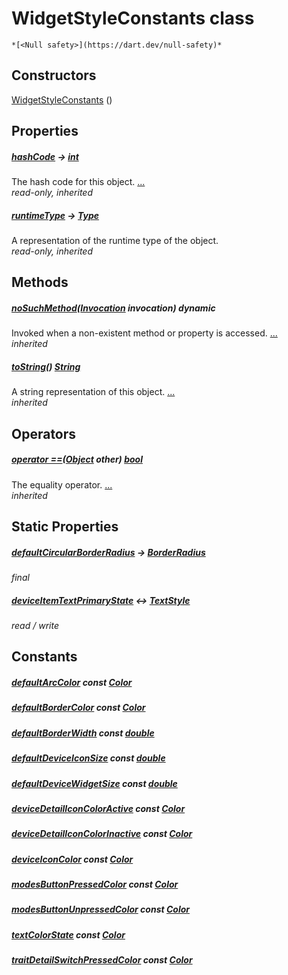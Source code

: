 


# WidgetStyleConstants class






    *[<Null safety>](https://dart.dev/null-safety)*






## Constructors

[WidgetStyleConstants](../ui_widget_style_constants/WidgetStyleConstants/WidgetStyleConstants.md) ()

    


## Properties

##### [hashCode](https://api.flutter.dev/flutter/dart-core/Object/hashCode.html) &#8594; [int](https://api.flutter.dev/flutter/dart-core/int-class.html)



The hash code for this object. [...](https://api.flutter.dev/flutter/dart-core/Object/hashCode.html)  
_read-only, inherited_



##### [runtimeType](https://api.flutter.dev/flutter/dart-core/Object/runtimeType.html) &#8594; [Type](https://api.flutter.dev/flutter/dart-core/Type-class.html)



A representation of the runtime type of the object.   
_read-only, inherited_




## Methods

##### [noSuchMethod](https://api.flutter.dev/flutter/dart-core/Object/noSuchMethod.html)([Invocation](https://api.flutter.dev/flutter/dart-core/Invocation-class.html) invocation) dynamic



Invoked when a non-existent method or property is accessed. [...](https://api.flutter.dev/flutter/dart-core/Object/noSuchMethod.html)  
_inherited_



##### [toString](https://api.flutter.dev/flutter/dart-core/Object/toString.html)() [String](https://api.flutter.dev/flutter/dart-core/String-class.html)



A string representation of this object. [...](https://api.flutter.dev/flutter/dart-core/Object/toString.html)  
_inherited_




## Operators

##### [operator ==](https://api.flutter.dev/flutter/dart-core/Object/operator_equals.html)([Object](https://api.flutter.dev/flutter/dart-core/Object-class.html) other) [bool](https://api.flutter.dev/flutter/dart-core/bool-class.html)



The equality operator. [...](https://api.flutter.dev/flutter/dart-core/Object/operator_equals.html)  
_inherited_




## Static Properties

##### [defaultCircularBorderRadius](../ui_widget_style_constants/WidgetStyleConstants/defaultCircularBorderRadius.md) &#8594; [BorderRadius](https://api.flutter.dev/flutter/painting/BorderRadius-class.html)



   
_final_



##### [deviceItemTextPrimaryState](../ui_widget_style_constants/WidgetStyleConstants/deviceItemTextPrimaryState.md) &#8596; [TextStyle](https://api.flutter.dev/flutter/painting/TextStyle-class.html)



   
_read / write_





## Constants

##### [defaultArcColor](../ui_widget_style_constants/WidgetStyleConstants/defaultArcColor-constant.md) const [Color](https://api.flutter.dev/flutter/dart-ui/Color-class.html)



   




##### [defaultBorderColor](../ui_widget_style_constants/WidgetStyleConstants/defaultBorderColor-constant.md) const [Color](https://api.flutter.dev/flutter/dart-ui/Color-class.html)



   




##### [defaultBorderWidth](../ui_widget_style_constants/WidgetStyleConstants/defaultBorderWidth-constant.md) const [double](https://api.flutter.dev/flutter/dart-core/double-class.html)



   




##### [defaultDeviceIconSize](../ui_widget_style_constants/WidgetStyleConstants/defaultDeviceIconSize-constant.md) const [double](https://api.flutter.dev/flutter/dart-core/double-class.html)



   




##### [defaultDeviceWidgetSize](../ui_widget_style_constants/WidgetStyleConstants/defaultDeviceWidgetSize-constant.md) const [double](https://api.flutter.dev/flutter/dart-core/double-class.html)



   




##### [deviceDetailIconColorActive](../ui_widget_style_constants/WidgetStyleConstants/deviceDetailIconColorActive-constant.md) const [Color](https://api.flutter.dev/flutter/dart-ui/Color-class.html)



   




##### [deviceDetailIconColorInactive](../ui_widget_style_constants/WidgetStyleConstants/deviceDetailIconColorInactive-constant.md) const [Color](https://api.flutter.dev/flutter/dart-ui/Color-class.html)



   




##### [deviceIconColor](../ui_widget_style_constants/WidgetStyleConstants/deviceIconColor-constant.md) const [Color](https://api.flutter.dev/flutter/dart-ui/Color-class.html)



   




##### [modesButtonPressedColor](../ui_widget_style_constants/WidgetStyleConstants/modesButtonPressedColor-constant.md) const [Color](https://api.flutter.dev/flutter/dart-ui/Color-class.html)



   




##### [modesButtonUnpressedColor](../ui_widget_style_constants/WidgetStyleConstants/modesButtonUnpressedColor-constant.md) const [Color](https://api.flutter.dev/flutter/dart-ui/Color-class.html)



   




##### [textColorState](../ui_widget_style_constants/WidgetStyleConstants/textColorState-constant.md) const [Color](https://api.flutter.dev/flutter/dart-ui/Color-class.html)



   




##### [traitDetailSwitchPressedColor](../ui_widget_style_constants/WidgetStyleConstants/traitDetailSwitchPressedColor-constant.md) const [Color](https://api.flutter.dev/flutter/dart-ui/Color-class.html)



   









